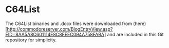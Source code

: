 # C64List

The C64List binaries and .docx files were downloaded from (here)[http://commodoreserver.com/BlogEntryView.asp?EID=8AA5A8C601114E8C8FEEC094A758FABA]
and are included in this Git repository for simplicity.

